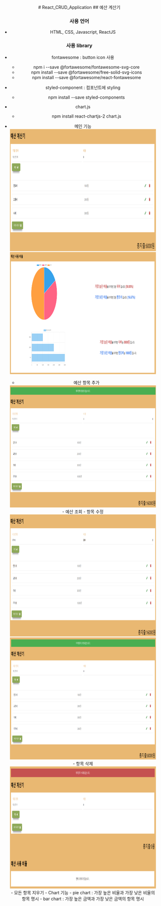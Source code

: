 <div align=center>
# React_CRUD_Application
## 예산 계산기

### 사용 언어
- HTML, CSS, Javascript, ReactJS 

### 사용 library
- fontawesome : button icon 사용
    - npm i --save @fortawesome/fontawesome-svg-core
    - npm install --save @fortawesome/free-solid-svg-icons
    - npm install --save @fortawesome/react-fontawesome
- styled-component : 컴포넌트에 styling
    - npm install --save styled-components
- chart.js
    - npm install react-chartjs-2 chart.js


- 메인 기능
    <img src="./src/description_img/main_page1.png" width="800" height="400" />
    <img src="./src/description_img/main_page2.png" width="800" height="400" />
    - 예산 항목 추가
    <img src="./src/description_img/data 추가.png" width="800" height="400" />
    - 예산 조회
    - 항목 수정
    <img src="./src/description_img/data 수정1.png" width="800" height="400" />
    <img src="./src/description_img/data 수정2.png" width="800" height="400" />
    - 항목 삭제
    <img src="./src/description_img/data 삭제.png" width="800" height="400" />
    - 모든 항목 지우기
    - Chart 기능
        - pie chart : 가장 높은 비율과 가장 낮은 비율의 항목 명시
        - bar chart : 가장 높은 금액과 가장 낮은 금액의 항목 명시
</div>